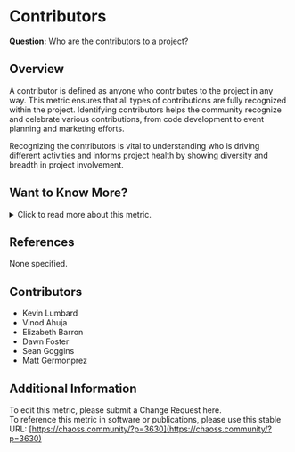 # **Contributors**

**Question:** Who are the contributors to a project?

## **Overview**
A contributor is defined as anyone who contributes to the project in any way. This metric ensures that all types of contributions are fully recognized within the project. Identifying contributors helps the community recognize and celebrate various contributions, from code development to event planning and marketing efforts.

Recognizing the contributors is vital to understanding who is driving different activities and informs project health by showing diversity and breadth in project involvement.

## **Want to Know More?**

<span markdown="1"><details>
<summary>Click to read more about this metric.</summary>

### **Data Collection Strategies**
- **Aggregators:** Collect contributor names from collaboration tools, such as source code repositories, issue trackers, event registrations, mailing lists or any other tools a project uses.
   - *Count:* Total number of contributors during a given time period.
- **Parameters:**
   - *Period of time:* Start and end dates for the period in which contributions are counted (default: forever).
- **Data Sources:** Contributor data can be collected from collaboration platforms like GitHub, GitLab, IRC, blogs, and forums, or from tools like GrimoireLab and Augur.

### **Filters**
Contribution data can be filtered in several ways, such as:
- By the location of engagement:
   - Commit authors
   - Issue authors
   - Review participants (e.g., pull requests)
   - Mailing list authors
   - Event participants
   - IRC or forum authors
- By project characteristics:
   - By release cycle
   - Programming languages of the project
   - Role or function in the project (e.g., coding, organizing, mentoring)
   - Timeframe of activity (e.g., identifying new contributors)

### **Visualizations**
1. **List of Contributors:**  
   Display contributor names with engagement details.
<img width="490" alt="IMG_5268" src="https://github.com/user-attachments/assets/456864b5-6632-4fda-93a6-0ada9ca10b45">
 
  *Figure 1: List of contributors and engagement (Source, Year)*

2. **Summary of Contributors:**  
   A summary showing the total number of contributors.
![IMG_5269](https://github.com/user-attachments/assets/1d60591c-3024-4068-82ed-241846c03ac7)

   *Figure 2: Summary number of contributors (Source, Year)*

4. **Growth Over Time:**  
   Change in the number of active contributors over time.
![IMG_5270](https://github.com/user-attachments/assets/c13de6dc-8f08-4d5d-b98b-dba0b3673dc8)

    *Figure 3: Contributor growth over time (Source, Year)*

6. **New Contributors:**  
   A list sorted by the date of first contribution.
   
![IMG_5271](https://github.com/user-attachments/assets/22f02ff1-6023-4ec1-92a9-a7efdeb2e25f) 
  
   *Figure 4: List of new contributors (Source, Year)*

### **Tools Providing the Metric**
- [GrimoireLab](https://chaoss.github.io/grimoirelab/)
- [Augur](http://augur.osshealth.io/api_docs/#api-Evolution-Contributors_Repo_)

### **Surveys and Interviews**
Some contributor insights are less easily obtained from trace data and may require additional surveys or interviews. Sample questions include:
- *Which contributors do not typically appear in lists of contributors?*
- *Which contributors are often overlooked because their contributions are more “behind the scenes”?*
- *Who are the community members you work with regularly?*

Surveys with Likert scale or matrix formats can also provide insights into contributor activity levels.  
Sample questions for community members:
- *Likert scale [1-x]: I am contributing to the project.*
- *Matrix survey item:* How often do you engage in the following activities in the project?
   - Columns: Never, Rarely (less than once a month), Sometimes (more than once a month), Often (once a week or more)
   - Rows: a) Contributing/reviewing code, b) Creating or maintaining documentation, c) Translating documentation, d) Participating in decision-making, e) Serving as a community organizer, f) Mentoring, g) Attending events, h) Participating through school or university computing programs, i) Participating through a program like Outreachy, Google Summer of Code, etc., j) Helping with the ASF operations (e.g., board meetings or fundraising)

</details></span>

## **References**
None specified.

## **Contributors**
- Kevin Lumbard
- Vinod Ahuja
- Elizabeth Barron
- Dawn Foster
- Sean Goggins
- Matt Germonprez

## **Additional Information**
To edit this metric, please submit a Change Request here.  
To reference this metric in software or publications, please use this stable URL: [https://chaoss.community/?p=3630](https://chaoss.community/?p=3630)
